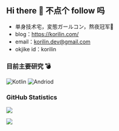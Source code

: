 ## Hi there 👋 不点个 follow 吗

- 单身技术宅，変態ガールコン，熬夜冠军🌛
- blog：<https://korilin.com/>
- email：korilin.dev@gmail.com
- okjike id：korilin

### 目前主要研究 💣

![Kotlin](https://img.shields.io/badge/-Kotlin-0095D5?style=flat-square&logo=Kotlin&logoColor=fff)
![Andriod](https://img.shields.io/badge/-Android-3DDC84?style=flat-square&logo=Android&logoColor=fff)

### GitHub Statistics

[![](https://github-readme-stats.vercel.app/api?username=korilin&show_icons=true&hide_title=false&line_height=30&theme=city_lights)](https://github.com/anuraghazra/github-readme-stats)

[![](https://github-readme-stats.vercel.app/api/top-langs/?username=korilin&theme=city_lights&layout=compact&card_width=450&langs_count=10&hide=html,css)](https://github.com/anuraghazra/github-readme-stats)
